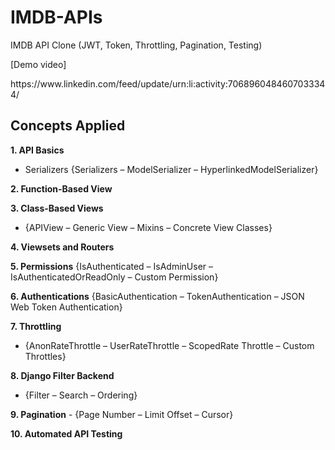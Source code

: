 # IMDB-APIs
IMDB API Clone (JWT, Token, Throttling, Pagination, Testing)
<p>[Demo video]</p> https://www.linkedin.com/feed/update/urn:li:activity:7068960484607033344/

## Concepts Applied
**1. API Basics**
   - Serializers {Serializers – ModelSerializer – HyperlinkedModelSerializer}

**2. Function-Based View**

**3. Class-Based Views**
   - {APIView – Generic View – Mixins – Concrete View Classes}

**4. Viewsets and Routers**

**5. Permissions**
   {IsAuthenticated – IsAdminUser – IsAuthenticatedOrReadOnly – Custom Permission}

**6. Authentications**
   {BasicAuthentication – TokenAuthentication – JSON Web Token Authentication}

**7. Throttling**
   - {AnonRateThrottle – UserRateThrottle – ScopedRate Throttle – Custom Throttles}

**8. Django Filter Backend**
   - {Filter – Search – Ordering}

**9. Pagination**
    - {Page Number – Limit Offset – Cursor}
  
**10. Automated API Testing**


